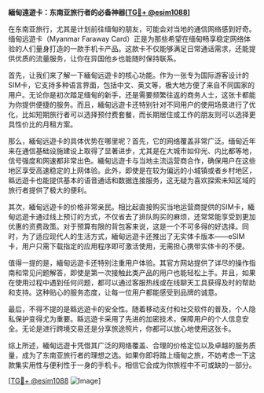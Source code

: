 **緬甸遠遊卡：东南亚旅行者的必备神器[[TG💪+ @esim1088](https://t.me/s/esim1088)]**

在东南亚旅行，尤其是计划前往缅甸的朋友，可能会对当地的通信网络感到好奇。缅甸远遊卡（Myanmar Faraway Card）正是为那些希望在缅甸畅享稳定网络体验的人们量身打造的一款手机卡产品。这款卡不仅能够满足日常通话需求，还能提供优质的流量服务，让你在异国他乡也能随时保持联系。

首先，让我们来了解一下緬甸远遊卡的核心功能。作为一张专为国际游客设计的SIM卡，它支持多种语言界面，包括中文、英文等，极大地方便了来自不同国家的用户。无论你是初次踏足缅甸的新手，还是需要频繁往返的商务人士，这张卡都能为你提供便捷的服务。而且，緬甸远遊卡还特别针对不同用户的使用场景进行了优化，比如短期旅行者可以选择预付费套餐，而长期居住或工作的朋友则可以选择更具性价比的月租方案。

那么，緬甸远遊卡的具体优势在哪里呢？首先，它的网络覆盖非常广泛。缅甸近年来在通信基础设施建设上取得了显著进步，尤其是在大城市如仰光、内比都等地，信号强度和网速都非常出色。緬甸远遊卡与当地主流运营商合作，确保用户在这些地区享受高速稳定的上网体验。此外，即使是在较为偏远的小城镇或者乡村地区，緜远遊卡也能提供基本的语音通话和数据连接服务，这无疑为喜欢探索未知区域的旅行者提供了极大的便利。

其次，緬甸远遊卡的价格非常亲民。相比起直接购买当地运营商提供的SIM卡，緬甸远遊卡通过线上预订的方式，不仅省去了排队购买的麻烦，还常常能享受到更加优惠的资费政策。对于预算有限的背包客来说，这是一个不可多得的好选择。同时，为了适应现代人的生活方式，緬甸远遊卡还推出了无实体卡版本——eSIM卡，用户只需下载指定的应用程序即可激活使用，无需担心携带实体卡的不便。

值得一提的是，緬甸远遊卡还特别注重用户体验。其官方网站提供了详尽的操作指南和常见问题解答，即使是第一次接触此类产品的用户也能轻松上手。并且，如果在使用过程中遇到任何问题，都可以通过客服热线或在线聊天工具获得及时的帮助和支持。这种贴心的服务态度，让每一位用户都能感受到品牌的诚意。

最后，不得不提的是緜远遊卡的安全性。随着移动支付和社交软件的普及，个人隐私保护变得尤为重要。緜远遊卡采用了先进的加密技术，保障用户的个人信息安全。无论是进行跨境交易还是分享旅途照片，你都可以放心地使用这张卡。

综上所述，緬甸远遊卡凭借其广泛的网络覆盖、合理的价格定位以及卓越的服务质量，成为了东南亚旅行者的理想之选。如果你即将踏上缅甸之旅，不妨考虑一下这款集实用性与便利性于一身的手机卡。相信它会成为你旅程中不可或缺的一部分。

[[TG💪+ @esim1088](https://t.me/s/esim1088) ![Image](https://i.postimg.cc/4NQfJmqS/Snipaste-2025-05-13-00-14-12.png)]
